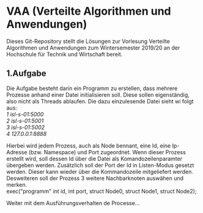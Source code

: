 # VAA (Verteilte Algorithmen und Anwendungen)
Dieses Git-Repository stellt die Lösungen zur Vorlesung Verteilte Algorithmen und Anwendungen zum Wintersemester 2019/20 an der Hochschule für Technik und Wirtschaft bereit.

## 1.Aufgabe
Die Aufgabe besteht darin ein Programm zu erstellen, dass  mehrere Prozesse anhand einer Datei initialisieren soll. Diese sollen eigenständig, also nicht als Threads ablaufen.
Die dazu einzulesende Datei sieht wi folgt aus:  
  *1 isl-s-01:5000*  
  *2 isl-s-01:5001*  
  *3 isl-s-01:5002*  
  *4 127.0.0.1:8888*  
  
 Hierbei wird jedem Prozess, auch als Node bennant, eine Id, eine Ip-Adresse (bzw. Namespace) und Port zugeordnet. Wenn dieser Prozess erstellt wird, soll dessen Id über die Datei als Komandozeilenparamter übergeben werden. Zusätzlich soll der Port der Id in Listen-Modus gesetzt werden. Dieser kann wieder über die Kommandozeile mitgeliefert werden. Desweiteren soll der Prozess 3 weitere Nachbarknoten auswähen und merken.  
 exec("programm" int id, int port, struct Node0, struct Node1, struct Node2);
 
 Weiter mit dem Ausführungsverhalten de Processe...
